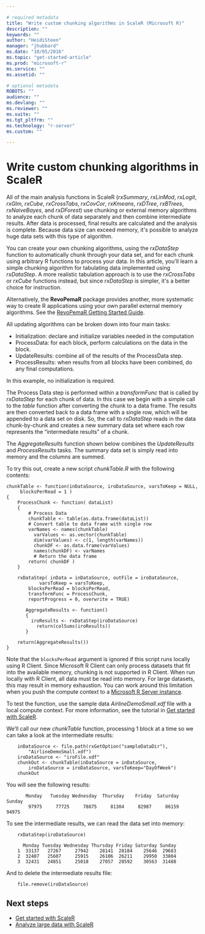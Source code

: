 ```yaml
---

# required metadata
title: "Write custom chunking algorithms in ScaleR (Microsoft R)"
description: ""
keywords: ""
author: "HeidiSteen"
manager: "jhubbard"
ms.date: "10/05/2016"
ms.topic: "get-started-article"
ms.prod: "microsoft-r"
ms.service: ""
ms.assetid: ""

# optional metadata
ROBOTS: ""
audience: ""
ms.devlang: ""
ms.reviewer: ""
ms.suite: ""
ms.tgt_pltfrm: ""
ms.technology: "r-server"
ms.custom: ""

---
```


# Write custom chunking algorithms in ScaleR

All of the main analysis functions in ScaleR (*rxSummary*, *rxLinMod*, *rxLogit*, *rxGlm*, *rxCube*, *rxCrossTabs*, *rxCovCor*, *rxKmeans*, *rxDTree*, *rxBTrees*, *rxNaiveBayes*, and *rxDForest*) use chunking or external memory algorithms to analyze each chunk of data separately and then combine intermediate results. After data is processed, final results are calculated and the analysis is complete. Because data size can exceed memory, it's possible to analyze huge data sets with this type of algorithm.

You can create your own chunking algorithms, using the *rxDataStep* function to automatically chunk through your data set, and for each chunk using arbitrary R functions to process your data. In this article, you'll learn a simple chunking algorithm for tabulating data implemented using *rxDataStep*. A more realistic tabulation approach is to use the *rxCrossTabs* or *rxCube* functions instead, but since *rxDataStep* is simpler, it's a better choice for instruction.

Alternatively, the **RevoPemaR** package provides another, more systematic way to create R applications using your own parallel external memory algorithms. See the [RevoPemaR Getting Started Guide](http://go.microsoft.com/fwlink/?LinkID=698568&clcid=0x409).

All updating algorithms can be broken down into four main tasks:

- Initialization: declare and initialize variables needed in the computation
- ProcessData: for each block, perform calculations on the data in the block.
- UpdateResults: combine all of the results of the ProcessData step.
- ProcessResults: when results from all blocks have been combined, do any final computations.

In this example, no initialization is required.

The Process Data step is performed within a *transformFunc* that is called by *rxDataStep* for each chunk of data. In this case we begin with a simple call to the *table* function after converting the chunk to a data frame. The results are then converted back to a data frame with a single row, which will be appended to a data set on disk. So, the call to *rxDataStep* reads in the data chunk-by-chunk and creates a new summary data set where each row represents the “intermediate results” of a chunk.

The *AggregateResults* function shown below combines the *UpdateResults* and *ProcessResults* tasks.  The summary data set is simply read into memory and the columns are summed.

To try this out, create a new script *chunkTable.R* with the following contents:

	chunkTable <- function(inDataSource, iroDataSource, varsToKeep = NULL,
	     blocksPerRead = 1 )
	{
		ProcessChunk <- function( dataList)
		{
		    # Process Data
		    chunkTable <- table(as.data.frame(dataList))
		    # Convert table to data frame with single row
		    varNames <- names(chunkTable)
	          varValues <- as.vector(chunkTable)
	          dim(varValues) <- c(1, length(varNames))
	          chunkDF <- as.data.frame(varValues)
	          names(chunkDF) <- varNames
	          # Return the data frame
	   	    return( chunkDF )
		}

		rxDataStep( inData = inDataSource, outFile = iroDataSource,
	            varsToKeep = varsToKeep,
			blocksPerRead = blocksPerRead,
			transformFunc = ProcessChunk,
			reportProgress = 0, overwrite = TRUE)

	       AggregateResults <- function()    
	       {
		     iroResults <- rxDataStep(iroDataSource)
	           return(colSums(iroResults))
	       }

		return(AggregateResults())
	}

Note that the `blocksPerRead` argument is ignored if this script runs locally using R Client. Since Microsoft R Client can only process datasets that fit into the available memory, chunking is not supported in R Client. When run locally with R Client, all data must be read into memory. For large datasets, this may result in memory exhaustion. You can work around this limitation when you push the compute context to a [Microsoft R Server instance](rserver.md).

To test the function, use the sample data *AirlineDemoSmall.xdf* file with a local compute context. For more information, see the tutorial in [Get started with ScaleR](scaler-getting-started.md).

We’ll call our new *chunkTable* function, processing 1 block at a time so we can take a look at the intermediate results:

~~~~
	inDataSource <- file.path(rxGetOption("sampleDataDir"),
	    "AirlineDemoSmall.xdf")
	iroDataSource <- "iroFile.xdf"
	chunkOut <- chunkTable(inDataSource = inDataSource,
	    iroDataSource = iroDataSource, varsToKeep="DayOfWeek")
	chunkOut
~~~~
You will see the following results:
~~~~
	   Monday   Tuesday Wednesday  Thursday    Friday  Saturday    Sunday
	    97975     77725     78875     81304     82987     86159     94975
~~~~
To see the intermediate results, we can read the data set into memory:
~~~~
	rxDataStep(iroDataSource)

	  Monday Tuesday Wednesday Thursday Friday Saturday Sunday
	1  33137   27267     27942    28141  28184    25646  29683
	2  32407   25607     25915    26106  26211    29950  33804
	3  32431   24851     25018    27057  28592    30563  31488
~~~~
And to delete the intermediate results file:
~~~~
	file.remove(iroDataSource)
~~~~
## Next steps

- [Get started with ScaleR](scaler-getting-started.md)
- [Analyze large data with ScaleR](scaler-getting-started-3-analyze-large-data.md)
